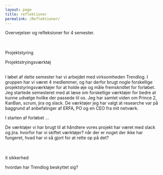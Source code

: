```yaml
---
layout: page
title: reflektioner
permalink: /Reflektioner/
--- 
```


Overvejelser og refleksioner for 4 semester.

<br /><br />Projektstyring

Projektstryingsværktøj<br /><br />

I løbet af dette semester har vi arbejdet med virksomheden Trendlog. 
I gruppen har vi været 4 medlemmer, og har derfor brugt nogle forskellige projektstyringsværktøjer for at holde øje og måle fremskridtet for forløbet.
Jeg startede semesteret med at læse om forskellige værktøjer for bedre at kunne udvølge hvilke der passede til os. 
Jeg har samlet viden om Prince 2, KanBan, scrum, jira og slack.
De værktøjer jeg har valgt at researche var på baggrund af anbefalinger af ERFA, PO og en CEO fra mit netværk.

I starten af forløbet ...





De værktøjer vi har brugt til at håndtere vores projekt har været med slack og jira. 
hvorfor har vi skiftet værktøjer?
når der er noget der ikke har fungeret, hvad har vi så gjort for at rette op på det?


<br /><br />it sikkerhed

hvordan har Trendlog beskyttet sig?
